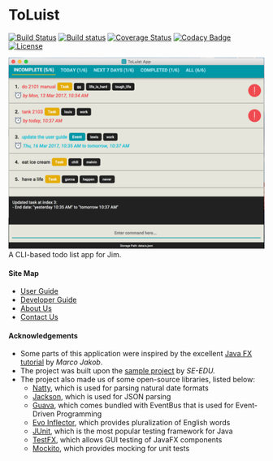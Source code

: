 # ToLuist

[![Build Status](https://travis-ci.org/CS2103JAN2017-W13-B3/main.svg?branch=master
)](https://travis-ci.org/CS2103JAN2017-W13-B3/main
)
[![Build status](https://ci.appveyor.com/api/projects/status/ac90hb6eyk0jek2v/branch/master?svg=true)](https://ci.appveyor.com/project/louislai/main/branch/master)
[![Coverage Status](https://coveralls.io/repos/github/CS2103JAN2017-W13-B3/main/badge.svg)](https://coveralls.io/github/CS2103JAN2017-W13-B3/main?branch=master)
[![Codacy Badge](https://api.codacy.com/project/badge/Grade/0649f4dee2df4032b0be526b133bd23c)](https://www.codacy.com/app/louislai/main/dashboard)
[![License](https://img.shields.io/badge/license-MIT-blue.svg)](./LICENSE.md)

<img src="docs/images/Ui.png" width="600"><br>
A CLI-based todo list app for Jim.

#### Site Map
* [User Guide](docs/UserGuide.md)
* [Developer Guide](docs/DeveloperGuide.md)
* [About Us](docs/AboutUs.md)
* [Contact Us](docs/ContactUs.md)


#### Acknowledgements

* Some parts of this application were inspired by the excellent
  [Java FX tutorial](http://code.makery.ch/library/javafx-8-tutorial/) by *Marco Jakob*.
* The project was built upon the [sample project](https://github.com/se-edu/addressbook-level4) by *SE-EDU.*
* The project also made us of some open-source libraries, listed below:
  * [Natty](https://github.com/joestelmach/natty), which is used for parsing natural date formats
  * [Jackson](https://github.com/FasterXML/jackson), which is used for JSON parsing
  * [Guava](https://github.com/google/guava), which comes bundled with EventBus that is used for Event-Driven Programming
  * [Evo Inflector](https://github.com/atteo/evo-inflector), which provides pluralization of English words
  * [JUnit](https://github.com/junit-team/junit4), which is the most popular testing framework for Java
  * [TestFX](https://github.com/TestFX/TestFX), which allows GUI testing of JavaFX components
  * [Mockito](https://github.com/mockito/mockito), which provides mocking for unit tests
